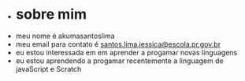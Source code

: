 - # sobre mim #
- meu nome é akumasantoslima
- meu email para contato é santos.lima.jessica@escola.pr.gov.br
- eu estou interessada em em aprender a progamar novas linguagens 
- eu estou aprendendo a progamar recentemente a linguagem de javaScript e Scratch
